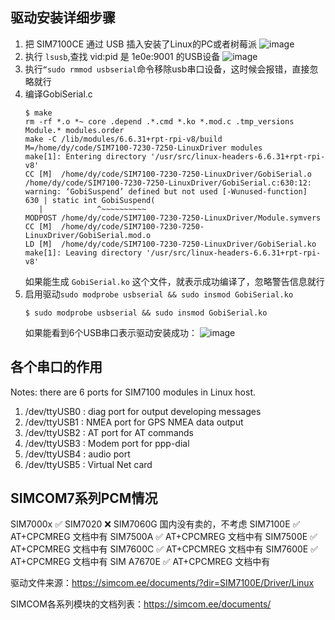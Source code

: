 ## 驱动安装详细步骤

1. 把 SIM7100CE 通过 USB 插入安装了Linux的PC或者树莓派
   ![image](https://github.com/user-attachments/assets/f705c9f0-4e38-4a19-81a2-9272930310f0)
2. 执行 `lsusb`,查找 vid:pid 是 1e0e:9001 的USB设备
   ![image](https://github.com/user-attachments/assets/e77ce146-f707-4b23-a409-4d219bd3bee4)
3. 执行`“sudo rmmod usbserial`命令移除usb串口设备，这时候会报错，直接忽略就行
4. 编译GobiSerial.c
   ```shell
   $ make
   rm -rf *.o *~ core .depend .*.cmd *.ko *.mod.c .tmp_versions Module.* modules.order
   make -C /lib/modules/6.6.31+rpt-rpi-v8/build M=/home/dy/code/SIM7100-7230-7250-LinuxDriver modules
   make[1]: Entering directory '/usr/src/linux-headers-6.6.31+rpt-rpi-v8'
   CC [M]  /home/dy/code/SIM7100-7230-7250-LinuxDriver/GobiSerial.o
   /home/dy/code/SIM7100-7230-7250-LinuxDriver/GobiSerial.c:630:12: warning: ‘GobiSuspend’ defined but not used [-Wunused-function]
   630 | static int GobiSuspend(
      |            ^~~~~~~~~~~
   MODPOST /home/dy/code/SIM7100-7230-7250-LinuxDriver/Module.symvers
   CC [M]  /home/dy/code/SIM7100-7230-7250-LinuxDriver/GobiSerial.mod.o
   LD [M]  /home/dy/code/SIM7100-7230-7250-LinuxDriver/GobiSerial.ko
   make[1]: Leaving directory '/usr/src/linux-headers-6.6.31+rpt-rpi-v8'
   
   ```
   如果能生成 `GobiSerial.ko` 这个文件，就表示成功编译了，忽略警告信息就行
5. 启用驱动`sudo modprobe usbserial && sudo insmod GobiSerial.ko`
   ```shell
   $ sudo modprobe usbserial && sudo insmod GobiSerial.ko
   ```
   如果能看到6个USB串口表示驱动安装成功：
   ![image](https://github.com/user-attachments/assets/4959b7d6-754e-42e1-a6e3-d890108d71e8)

## 各个串口的作用
Notes: there are 6 ports for SIM7100 modules in Linux host.
1) /dev/ttyUSB0 : diag port for output developing messages
2) /dev/ttyUSB1 : NMEA port for GPS NMEA data output
3) /dev/ttyUSB2 : AT port for AT commands
4) /dev/ttyUSB3 : Modem port for ppp-dial
5) /dev/ttyUSB4 : audio port
6) /dev/ttyUSB5 : Virtual Net card

## SIMCOM7系列PCM情况
SIM7000x	✅
SIM7020	❌
SIM7060G	国内没有卖的，不考虑
SIM7100E	✅ AT+CPCMREG 文档中有
SIM7500A	✅ AT+CPCMREG 文档中有
SIM7500E	✅ AT+CPCMREG 文档中有
SIM7600C	✅ AT+CPCMREG 文档中有
SIM7600E	✅ AT+CPCMREG 文档中有
SIM A7670E ✅ AT+CPCMREG 文档中有

驱动文件来源：https://simcom.ee/documents/?dir=SIM7100E/Driver/Linux

SIMCOM各系列模块的文档列表：https://simcom.ee/documents/
